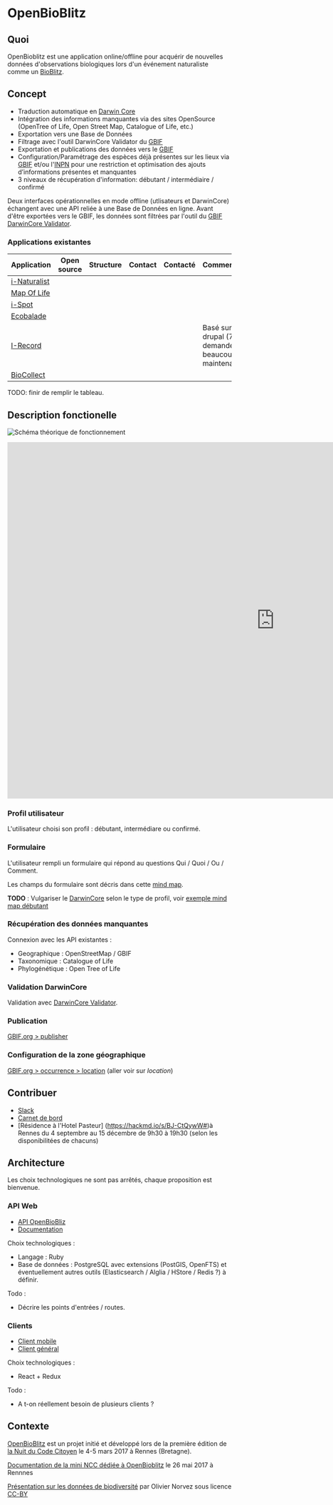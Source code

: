 # OpenBioBlitz

## Quoi

OpenBioblitz est une application online/offline pour acquérir de nouvelles données d'observations biologiques lors d'un événement naturaliste comme un [BioBlitz](https://en.wikipedia.org/wiki/BioBlitz).

## Concept

- Traduction automatique en [Darwin Core](http://rs.tdwg.org/dwc/) 
- Intégration des informations manquantes via des sites OpenSource (OpenTree of Life, Open Street Map, Catalogue of Life, etc.)
- Exportation vers une Base de Données
- Filtrage avec l'outil DarwinCore Validator du [GBIF](www.gbif.org)
- Exportation et publications des données vers le [GBIF](www.gbif.org)
- Configuration/Paramétrage des espèces déjà présentes sur les lieux via [GBIF](www.gbif.org) et/ou l'[INPN](https://inpn.mnhn.fr/accueil/index) pour une restriction et optimisation des ajouts d’informations présentes et manquantes
- 3 niveaux de récupération d'information: débutant / intermédiaire / confirmé

Deux interfaces opérationnelles en mode offline (utlisateurs et DarwinCore) échangent avec une API reliée à une Base de Données en ligne.
Avant d'être exportées vers le GBIF, les données sont filtrées par l'outil du [GBIF DarwinCore Validator](http://tools.gbif.org/dwca-validator).

### Applications existantes

| Application        | Open source           | Structure | Contact | Contacté | Commentaire |
| ------------------ |-----------------------| ----------|---------|------------|-------------|
| [i-Naturalist](https://www.inaturalist.org/) |   |     |         |            |             |
| [Map Of Life](https://mol.org/)              |   |     |         |            |             |
| [i-Spot](https://www.ispotnature.org/)       |   |     |         |            |             |
| [Ecobalade](http://www.ecobalade.fr/)        |   |     |         |            |             |
| [I-Record](https://www.brc.ac.uk/irecord/)   |   |     |         |            | Basé sur drupal (7?) demande beaucoup de maintenance |
| [BioCollect](https://www.ala.org.au/biocollect/)|  |   |         |            |             |

TODO: finir de remplir le tableau.

## Description fonctionelle

![Schéma théorique de fonctionnement](https://hackpad-attachments.s3.amazonaws.com/hackpad.com_jVIIVR11rac_p.564581_1488663708772_undefined)

<iframe style="width:1200px;height:800px;border: 0px
solid black" src="https://framindmap.org/c/maps/320935/embed?zoom=1"> </iframe>

### Profil utilisateur

L'utilisateur choisi son profil : débutant, intermédiare ou confirmé.

### Formulaire

L'utilisateur rempli un formulaire qui répond au questions Qui / Quoi / Ou / Comment.

Les champs du formulaire sont décris dans cette [mind map](https://framindmap.org/c/maps/320935/edit).

**TODO** : Vulgariser le [DarwinCore](http://www.canadensys.net/publication/darwin-core?lang=fr) selon le type de profil, voir [exemple mind map débutant](https://framindmap.org/c/maps/321124/edit)

### Récupération des données manquantes

Connexion avec les API existantes :
 - Geographique : OpenStreetMap / GBIF
 - Taxonomique : Catalogue of Life
 - Phylogénétique : Open Tree of Life

### Validation DarwinCore

Validation avec [DarwinCore Validator](https://tools.gbif.org/dwca-validator/).

### Publication

[GBIF.org > publisher](https://www.gbif.org/become-a-publisher)

### Configuration de la zone géographique

[GBIF.org > occurrence > location](https://www.gbif.org/occurrence/search) (aller voir sur _location_)

## Contribuer

 - [Slack](openbioblitz.slack.com)
 - [Carnet de bord](https://hackmd.io/CYBgpgxsAcIMwFoCMBOALMBaBmZoJWgEMIEA2EAJjgHZhski1okg?both#)
 - [Résidence à l'Hotel Pasteur] (https://hackmd.io/s/BJ-CtQywW#)à Rennes du 4 septembre au 15 décembre de 9h30 à 19h30 (selon les disponibilitées de chacuns)

## Architecture

Les choix technologiques ne sont pas arrêtés, chaque proposition est bienvenue.

### API Web

 - [API OpenBioBliz](https://github.com/gaetan-pc/openbioblitz-core)
 - [Documentation](https://github.com/gaetan-pc/openbioblitz-core-documentation)

Choix technologiques :
 - Langage : Ruby
 - Base de données : PostgreSQL avec extensions (PostGIS, OpenFTS) et éventuellement autres outils (Elasticsearch / Alglia / HStore / Redis ?) à définir.

Todo :
 - Décrire les points d'entrées / routes.

### Clients

 - [Client mobile](https://github.com/gaetan-pc/openbioblitz-mobile)
 - [Client général](https://github.com/gaetan-pc/openbioblitz-web)

Choix technologiques :
 - React + Redux

Todo :

 - A t-on réellement besoin de plusieurs clients ?

## Contexte

[OpenBioBlitz](http://movilab.org/index.php?title=Recette_frugale_d%27hackathon_citoyen_open_source:_en_32_jours_et_sans_budget#Open_BioBlitz) est un projet initié et développé lors de la première édition de [la Nuit du Code Citoyen](https://codecitoyen.github.io/villes/rennes.html) le 4-5 mars 2017 à Rennes (Bretagne).

[Documentation de la mini NCC dédiée à OpenBioblitz](https://mensuel.framapad.org/p/miniNCC) le 26 mai 2017 à Rennnes

[Présentation sur les données de biodiversité](https://docs.google.com/presentation/d/1YnATN3D6lx_RndzpiwFlbN3Ja5NmFflFvmdJJ7Mi92g/edit?usp=sharing) par Olivier Norvez sous licence [CC-BY](https://creativecommons.org/licenses/by/3.0/fr/)

